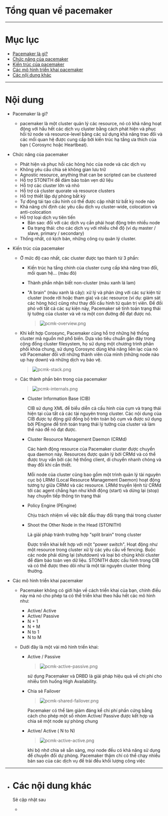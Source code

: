 # Tổng quan về pacemaker


___


# Mục lục

+ [Pacemaker là gì?](#concepts)
+ [Chức năng của pacemaker](#feature)
+ [Kiến trúc của pacemaker](#infras)
+ [Các mô hình triển khai pacemaker](#typically)
+ [Các nội dung khác](#others-content)


___

# Nội dung

+  <a name="concepts">Pacemaker là gì?</a>

	- pacemaker là một cluster quản lý các resource, nó có khả năng hoạt động với hầu hết các dịch vụ cluster bằng cách phát hiện và phục hồi từ node và resource-level bằng các sử dụng khả năng trao đổi và các mối quan hệ được cung cấp bởi kiến trúc hạ tầng ưa thích của bạn ( Corosync hoặc Heartbeat).

+  <a name="feature">Chức năng của pacemaker</a>

	- Phát hiện và phục hồi các hỏng hóc của node và các dịch vụ
	- Không yêu cầu chia sẻ không gian lưu trữ
	- Agnostic resource, anything that can be scripted can be clustered
	- Hỗ trợ STONITH để đảm bảo toàn vẹn dữ liệu
	- Hỗ trợ các cluster lớn và nhỏ
	- Hỗ trợ cả cluster quorate và resource clusters
	- Hỗ trợ thiết lập dự phòng bất kỳ
	- Tự động tái tạo cấu hình có thể được cập nhật từ bất kỳ node nào
	- Khả năng chỉ định các yêu cầu dịch vụ cluster-wide, colocation và anti-colocation
	- Hỗ trợ loại dịch vụ tiên tiến
		- Bản sao: đối với các dịch vụ cần phải hoạt động trên nhiều node
		- Đa trạng thái: cho các dịch vụ với nhiều chế độ (ví dụ master / slave, primary / secondary)
	- Thống nhất, có kịch bản, những công cụ quản lý cluster.

+  <a name="infras">Kiến trúc của pacemaker</a>
	
	- Ở mức độ cao nhất, các cluster được tạo thành từ 3 phần:

		+ Kiến trúc hạ tầng chính của cluster cung cấp khả năng trao đổi, mối quan hệ... (màu đỏ)
		+ Thành phần nhận biết non-cluster  (màu xanh lá lam)
		+ "A brain" (màu xanh lá cây): xử lý và phản ứng với các sự kiện từ cluster (node rời hoặc tham gia) và các resource (ví dụ: giám sát các hỏng hóc) cũng như thay đổi cấu hình từ quản trị viên. Để đối phó với tất cả các sự kiện này, Pacemaker sẽ tính toán trạng thái lý tưởng của cluster và vẽ ra một con đường để đạt được nó.

			> ![pcmk-overview.png](../images/pcmk-overview.png)
	
	- Khi kết hợp Corosync, Pacemaker cũng hỗ trợ những hệ thống cluster mã nguồn mở phổ biến. Dựa vào tiêu chuẩn gần đây trong cộng đồng cluster filesystem, họ sử dụng một chương trình phân phối khóa chung, sử dụng Corosync dùng khả năng liên lạc của nó với Pacemaker đối với những thành viên của mình (những node nào up hay down) và những dịch vụ bảo vệ.

		> ![pcmk-stack.png](../images/pcmk-stack.png)

	- Các thành phần bên trong của pacemaker

		> ![pcmk-internals.png](../images/pcmk-internals.png)

		+ Cluster Information Base (CIB)

			CIB sử dụng XML để biểu diễn cả cấu hình của cụm và trạng thái hiện tại của tất cả các tài nguyên trong cluster. Các nội dung của CIB được tự động giữ đồng bộ trên toàn bộ cụm và được sử dụng bởi PEngine để tính toán trạng thái lý tưởng của cluster và làm thế nào để nó đạt được.

		+ Cluster Resource Management Daemon (CRMd)

			Các hành động resource của Pacemaker cluster được chuyển qua daemon này. Resources được quản lý bởi CRMd và có thể được truy vấn bởi các hệ thống client, di chuyển nhanh chóng và thay đổi khi cần thiết.

			Mỗi node của cluster cũng bao gồm một trình quản lý tài nguyên cục bộ LRMd (Local Resource Management Daemon) hoạt động tương tự giữa CRMd và các resource. LRMd truyền lệnh từ CRMd tới các agent chẳng hạn như khởi động (start) và dừng lại (stop) hay chuyển tiếp thông tin trạng thái 

		+ Policy Engine (PEngine)

			Chịu trách nhiệm về việc bắt đầu thay đổi trạng thái trong cluster

		+ Shoot the Other Node in the Head (STONITH)
			
			Là giải pháp tránh trường hợp "split brain" trong cluster

			Được triển khai kết hợp với một "power switch". Hoạt động như một resource trong cluster xử lý các yêu cầu về fencing. Buộc các node phải dừng lại (shutdown) và loại bỏ chúng khỏi cluster để đảm bảo toàn vẹn dữ liệu. STONITH được cấu hình trong CIB và có thể được theo dõi như là một tài nguyên cluster thông thường.
			
+  <a name="typically">Các mô hình triển khai pacemaker</a>

	- Pacemaker không có giới hận về cách triển khai của bạn, chính điều này mà nó cho phép ta có thể triển khai theo hầu hết các mô hình như:
		+ Active/ Active
		+ Active/ Passive
		+ N + 1
		+ N + M
		+ N to 1
		+ N to M


	- Dưới đây là một vài mô hình triển khai:

		+ Active / Passive
		
			> ![pcmk-active-passive.png](../images/pcmk-active-passive.png)

			sử dụng Pacemaker và DRBD là giải pháp hiệu quả về chi phí cho nhiều tình huống High Availability.

		
		+ Chia sẻ Failover
			
			> ![pcmk-shared-failover.png](../images/pcmk-shared-failover.png)

			Pacemaker có thể làm giảm đáng kể chi phí phần cứng bằng cách cho phép một số nhóm Active/ Passive được kết hợp và chia sẻ một node sự phòng chung

		+ Active/ Active ( N to N)

			> ![pcmk-active-active.png](../images/pcmk-active-active.png)

			khi bộ nhớ chia sẽ sẵn sàng, mọi node đều có khả năng sử dụng để chuyển đổi dự phòng. Pacemaker thậm chí có thể chạy nhiều bản sao của các dịch vụ để trải đều khối lượng công việc
___

- # <a name="others-content">Các nội dung khác</a>

	Sẽ cập nhật sau
	+ [](#)